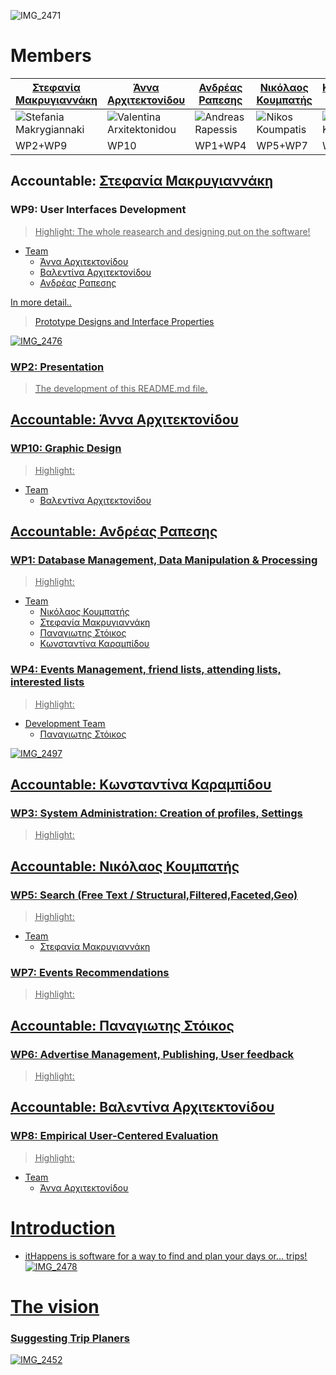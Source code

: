 ![IMG_2471](https://user-images.githubusercontent.com/48293545/72225391-ae59c100-358d-11ea-8653-ed6632183ed9.jpg)

# Members

| [Στεφανία Μακρυγιαννάκη](https://github.com/stefaniamak) | [Άννα Αρχιτεκτονίδου](https://github.com/Anna-ar) | [Ανδρέας Ραπεσης](https://github.com/outergaze) | [Νικόλαος Κουμπατής](https://github.com/Lycaonas) | [Κωνσταντίνα Καραμπίδου](https://github.com/KonstantinaK98) | [Παναγιωτης Στόικος](https://github.com/Stoy-atd) | [Βαλεντίνα Αρχιτεκτονίδου](https://github.com/Valentina-ar) |
| ------------- | ------------- | ------------- | ------------- | ------------- | ------------- | ------------- |
| ![Stefania Makrygiannaki](https://user-images.githubusercontent.com/48293545/72304199-7bd8c280-3678-11ea-97c2-6efd94188285.jpg)| ![Valentina Arxitektonidou](https://user-images.githubusercontent.com/48293545/72304201-7d09ef80-3678-11ea-9916-2cb0bf780b10.jpg) | ![Andreas Rapessis](https://user-images.githubusercontent.com/48293545/72304183-6e233d00-3678-11ea-9dd3-b8f2d94271fa.jpg) | ![Nikos Koumpatis](https://user-images.githubusercontent.com/48293545/72304195-78ddd200-3678-11ea-8126-2bb5d7de8e8b.jpg) | ![Konstantina Karampidou](https://user-images.githubusercontent.com/48293545/72304193-77140e80-3678-11ea-862e-8547af889626.jpg) | ![Panagiotis Stoee](https://user-images.githubusercontent.com/48293545/72304281-ca865c80-3678-11ea-9ba8-fb06babd24af.jpg) | ![Anna Arxitektonidou](https://user-images.githubusercontent.com/48293545/72304186-6fed0080-3678-11ea-9b8d-1721c6fab7c9.jpg) |
| WP2+WP9 | WP10 | WP1+WP4 | WP5+WP7 | WP3 | WP6 | WP8 |

## Accountable: [Στεφανία Μακρυγιαννάκη](https://github.com/stefaniamak)
###  **WP9:** User Interfaces Development
><u>Highlight:<u> The whole reasearch and designing put on the software!
  
* Team
  * [Άννα Αρχιτεκτονίδου](https://github.com/Anna-ar)
  * [Βαλεντίνα Αρχιτεκτονίδου](https://github.com/Valentina-ar)
  * [Ανδρέας Ραπεσης](https://github.com/outergaze)
  
In more detail..

>[Prototype Designs and Interface Properties](https://github.com/stefaniamak/adopse-events/wiki/Interfaces)

![IMG_2476](https://user-images.githubusercontent.com/48293545/72226364-021dd780-3599-11ea-9df7-d52a2aef21be.jpg)

###  **WP2:** Presentation
>The development of this README.md file.    
    
## Accountable: [Άννα Αρχιτεκτονίδου](https://github.com/Anna-ar)
###  **WP10:** Graphic Design
><u>Highlight:<u> 
* Team
  * [Βαλεντίνα Αρχιτεκτονίδου](https://github.com/Valentina-ar)
    
## Accountable: [Ανδρέας Ραπεσης](https://github.com/outergaze)
###  **WP1:** Database Management, Data Manipulation & Processing
><u>Highlight:<u> 
* Team
  * [Νικόλαος Κουμπατής](https://github.com/Lycaonas)
  * [Στεφανία Μακρυγιαννάκη](https://github.com/stefaniamak)
  * [Παναγιωτης Στόικος](https://github.com/Stoy-atd)
  * [Κωνσταντίνα Καραμπίδου](https://github.com/KonstantinaK98)

    
### **WP4:** Events Management, friend lists, attending lists, interested lists
><u>Highlight:<u> 
* Development Team
  * [Παναγιωτης Στόικος](https://github.com/Stoy-atd)
  
![IMG_2497](https://user-images.githubusercontent.com/48293545/72226414-9a1bc100-3599-11ea-897c-88a73216757d.jpg)

## Accountable: [Κωνσταντίνα Καραμπίδου](https://github.com/KonstantinaK98)
### **WP3:** System Administration: Creation of profiles, Settings
><u>Highlight:<u> 

## Accountable: [Νικόλαος Κουμπατής](https://github.com/Lycaonas)
### **WP5:** Search (Free Text / Structural,Filtered,Faceted,Geo)
><u>Highlight:<u> 
* Team
  * [Στεφανία Μακρυγιαννάκη](https://github.com/stefaniamak)
        
### **WP7:** Events Recommendations
><u>Highlight:<u> 
 
## Accountable: [Παναγιωτης Στόικος](https://github.com/Stoy-atd)   
### **WP6:** Advertise Management, Publishing, User feedback
><u>Highlight:<u> 

## Accountable: [Βαλεντίνα Αρχιτεκτονίδου](https://github.com/Valentina-ar)
### **WP8:** Empirical User-Centered Evaluation
><u>Highlight:<u> 
* Team
  * [Άννα Αρχιτεκτονίδου](https://github.com/Anna-ar)




# Introduction
* itHappens is software for a way to find and plan your days or... trips!
![IMG_2478](https://user-images.githubusercontent.com/48293545/72226431-d51df480-3599-11ea-90db-ab6bebcabba0.jpg)


# The vision
### Suggesting Trip Planers
![IMG_2452](https://user-images.githubusercontent.com/48293545/72225631-4f497b80-3590-11ea-9819-7dc872442c11.jpg)

